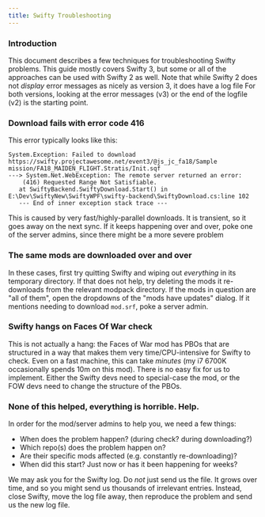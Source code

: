 ```yaml
---
title: Swifty Troubleshooting
---
```

### Introduction

This document describes a few techniques for troubleshooting Swifty problems.
This guide mostly covers Swifty 3, but some or all of the approaches can be
used with Swifty 2 as well. Note that while Swifty 2 does not *display* error
messages as nicely as version 3, it does have a log file For both versions,
looking at the error messages (v3) or the end of the logfile (v2) is the
starting point.

### Download fails with error code 416

This error typically looks like this:

    System.Exception: Failed to download
    https://swifty.projectawesome.net/event3/@js_jc_fa18/Sample mission/FA18_MAIDEN_FLIGHT.Stratis/Init.sqf
    ---> System.Net.WebException: The remote server returned an error:
    	(416) Requested Range Not Satisfiable.
       at SwiftyBackend.SwiftyDownload.Start() in E:\Dev\SwiftyNew\SwiftyWPF\swifty-backend\SwiftyDownload.cs:line 102
       --- End of inner exception stack trace ---

This is caused by very fast/highly-parallel downloads. It is transient, so it
goes away on the next sync. If it keeps happening over and over, poke one of
the server admins, since there might be a more severe problem

### The same mods are downloaded over and over

In these cases, first try quitting Swifty and wiping out *everything* in its
temporary directory. If that does not help, try deleting the mods it
re-downloads from the relevant modpack directory. If the mods in question are
"all of them", open the dropdowns of the "mods have updates" dialog. If it
mentions needing to download `mod.srf`, poke a server admin. 

### Swifty hangs on Faces Of War check

This is not actually a hang: the Faces of War mod has PBOs that are structured
in a way that makes them very time/CPU-intensive for Swifty to check. Even on
a fast machine, this can take *minutes* (my i7 6700K occasionally spends 10m
on this mod). There is no easy fix for us to implement. Either the Swifty devs
need to special-case the mod, or the FOW devs need to change the structure of
the PBOs.

### None of this helped, everything is horrible. Help.

In order for the mod/server admins to help you, we need a few things:

- When does the problem happen? (during check? during downloading?)
- Which repo(s) does the problem happen on?
- Are their specific mods affected (e.g. constantly re-downloading)?
- When did this start? Just now or has it been happening for weeks?

We may ask you for the Swifty log. Do *not* just send us the file. It grows
over time, and so you might send us thousands of irrelevant entries. Instead,
close Swifty, move the log file away, then reproduce the
problem and send us the new log file.
